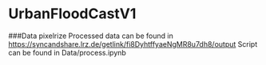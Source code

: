 # UrbanFloodCastV1

###Data pixelrize
Processed data can be found in https://syncandshare.lrz.de/getlink/fi8DyhtffyaeNgMR8u7dh8/output
Script can be found in Data/process.ipynb

